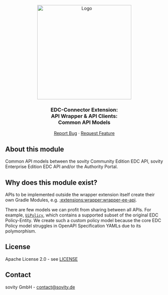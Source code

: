 <!-- PROJECT LOGO -->
<br />
<div align="center">
  <a href="https://github.com/sovity/opendataspace">
    <img src="https://raw.githubusercontent.com/sovity/edc-ui/main/src/assets/images/sovity_logo.svg" alt="Logo" width="300">
  </a>

<h3 align="center">EDC-Connector Extension:<br />API Wrapper &amp; API Clients:<br />Common API Models</h3>

  <p align="center">
    <a href="https://github.com/sovity/opendataspace/issues/new?template=bug_report.md">Report Bug</a>
    ·
    <a href="https://github.com/sovity/opendataspace/issues/new?template=feature_request.md">Request Feature</a>
  </p>
</div>

## About this module

Common API models between the sovity Community Edition EDC API, sovity Enterprise Edition EDC API and/or the Authority Portal.

## Why does this module exist?

APIs to be implemented outside the wrapper extension itself create their own Gradle Modules,
e.g. [:extensions:wrapper:wrapper-ee-api](../wrapper-ee-api).

There are few models we can profit from sharing between all APIs. For example,
[`UiPolicy`](src/main/java/de/sovity/edc/ext/wrapper/api/common/model/UiPolicy.java), which
contains a supported subset of the original EDC Policy-Entity. We create such a custom policy model
because the core EDC Policy model struggles in OpenAPI Specification YAMLs due to its polymorphism.

## License

Apache License 2.0 - see [LICENSE](../../../LICENSE)

## Contact

sovity GmbH - contact@sovity.de
